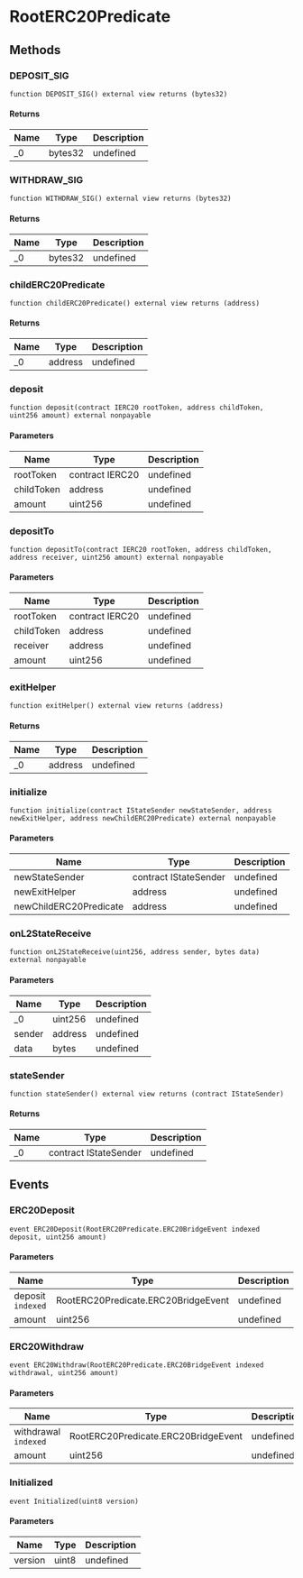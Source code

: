 # RootERC20Predicate









## Methods

### DEPOSIT_SIG

```solidity
function DEPOSIT_SIG() external view returns (bytes32)
```






#### Returns

| Name | Type | Description |
|---|---|---|
| _0 | bytes32 | undefined |

### WITHDRAW_SIG

```solidity
function WITHDRAW_SIG() external view returns (bytes32)
```






#### Returns

| Name | Type | Description |
|---|---|---|
| _0 | bytes32 | undefined |

### childERC20Predicate

```solidity
function childERC20Predicate() external view returns (address)
```






#### Returns

| Name | Type | Description |
|---|---|---|
| _0 | address | undefined |

### deposit

```solidity
function deposit(contract IERC20 rootToken, address childToken, uint256 amount) external nonpayable
```





#### Parameters

| Name | Type | Description |
|---|---|---|
| rootToken | contract IERC20 | undefined |
| childToken | address | undefined |
| amount | uint256 | undefined |

### depositTo

```solidity
function depositTo(contract IERC20 rootToken, address childToken, address receiver, uint256 amount) external nonpayable
```





#### Parameters

| Name | Type | Description |
|---|---|---|
| rootToken | contract IERC20 | undefined |
| childToken | address | undefined |
| receiver | address | undefined |
| amount | uint256 | undefined |

### exitHelper

```solidity
function exitHelper() external view returns (address)
```






#### Returns

| Name | Type | Description |
|---|---|---|
| _0 | address | undefined |

### initialize

```solidity
function initialize(contract IStateSender newStateSender, address newExitHelper, address newChildERC20Predicate) external nonpayable
```





#### Parameters

| Name | Type | Description |
|---|---|---|
| newStateSender | contract IStateSender | undefined |
| newExitHelper | address | undefined |
| newChildERC20Predicate | address | undefined |

### onL2StateReceive

```solidity
function onL2StateReceive(uint256, address sender, bytes data) external nonpayable
```





#### Parameters

| Name | Type | Description |
|---|---|---|
| _0 | uint256 | undefined |
| sender | address | undefined |
| data | bytes | undefined |

### stateSender

```solidity
function stateSender() external view returns (contract IStateSender)
```






#### Returns

| Name | Type | Description |
|---|---|---|
| _0 | contract IStateSender | undefined |



## Events

### ERC20Deposit

```solidity
event ERC20Deposit(RootERC20Predicate.ERC20BridgeEvent indexed deposit, uint256 amount)
```





#### Parameters

| Name | Type | Description |
|---|---|---|
| deposit `indexed` | RootERC20Predicate.ERC20BridgeEvent | undefined |
| amount  | uint256 | undefined |

### ERC20Withdraw

```solidity
event ERC20Withdraw(RootERC20Predicate.ERC20BridgeEvent indexed withdrawal, uint256 amount)
```





#### Parameters

| Name | Type | Description |
|---|---|---|
| withdrawal `indexed` | RootERC20Predicate.ERC20BridgeEvent | undefined |
| amount  | uint256 | undefined |

### Initialized

```solidity
event Initialized(uint8 version)
```





#### Parameters

| Name | Type | Description |
|---|---|---|
| version  | uint8 | undefined |



